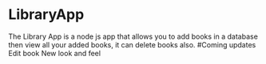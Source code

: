 # LibraryApp
The Library App is a node js app that allows you to add books in a database then view all your added books, it can delete books also.
 #Coming updates 
 Edit book
 New look and feel

